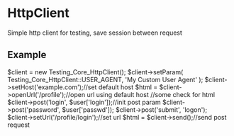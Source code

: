 HttpClient
==========

Simple http client for testing, save session between request

Example
---------

   $client = new Testing_Core_HttpClient();
    $client->setParam(
        Testing_Core_HttpClient::USER_AGENT, 'My Custom User Agent'
    );
    $client->setHost('example.com');//set default host
    $html = $client->openUrl('/profile');//open url using default host
    //some check for html
    $client->post('login', $user['login']);//init post param
    $client->post('password', $user['passwd']);
    $client->post('submit', 'logon');
    $client->setUrl('/profile/login');//set url
    $html = $client->send();//send post request
